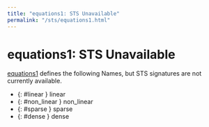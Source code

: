 ```yaml
---
title: "equations1: STS Unavailable"
permalink: "/sts/equations1.html"
---
```


# equations1: STS Unavailable


[equations1](/cd/equations1)
defines the following Names, but STS signatures are not currently available.


 *  {: #linear } linear
 *  {: #non_linear } non_linear
 *  {: #sparse } sparse
 *  {: #dense } dense